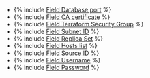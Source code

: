 * {% include [Field Database port](../../fields/common/terraform/port.md) %}
* {% include [Field CA certificate](../../fields/mongodb/terraform/ca-certificate.md) %}
* {% include [Field Terraform Security Group](../../fields/common/terraform/security-group.md) %}
* {% include [Field Subnet ID](../../fields/mongodb/terraform/subnet-id.md) %}
* {% include [Field Replica Set](../../fields/mongodb/terraform/replica-set.md) %}
* {% include [Field Hosts list](../../fields/mongodb/terraform/hosts-list.md) %}
* {% include [Field Source ID](../../fields/common/terraform/source-id.md) %}
* {% include [Field Username](../../fields/mongodb/terraform/username.md) %}
* {% include [Field Password](../../fields/mongodb/terraform/raw-password.md) %}
